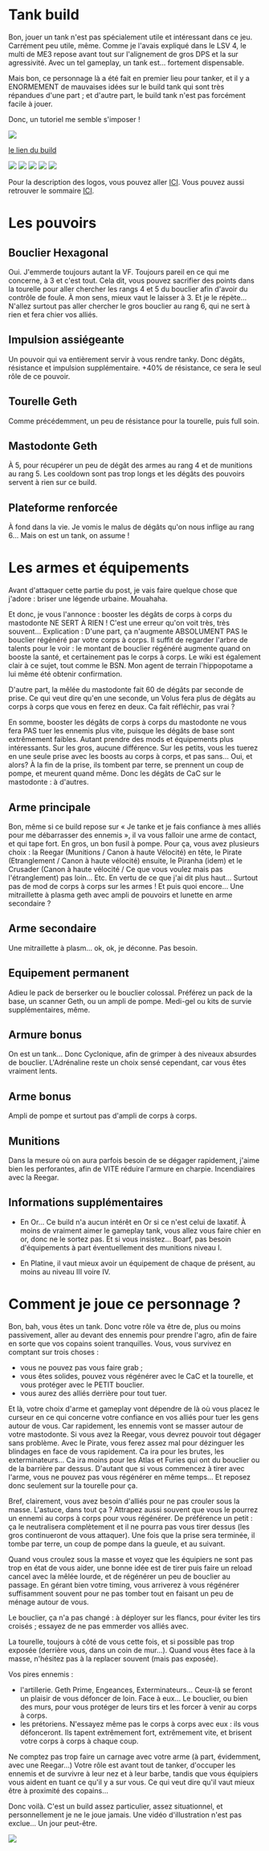 
Tank build
==========

Bon, jouer un tank n'est pas spécialement utile et intéressant dans ce jeu. Carrément peu utile, même. Comme je l'avais expliqué dans le LSV 4, le multi de ME3 repose avant tout sur l'alignement de gros DPS et la sur agressivité. Avec un tel gameplay, un tank est… fortement dispensable.

Mais bon, ce personnage là a été fait en premier lieu pour tanker, et il y a ENORMEMENT de mauvaises idées sur le build tank qui sont très répandues d'une part ; et d'autre part, le build tank n'est pas forcément facile à jouer.

Donc, un tutoriel me semble s'imposer !

<img src=http://i.imgur.com/LxScfLn.png />

[le lien du build](http://kalence.drupalgardens.com/me3-builder#2B!3403565!!24X53314!38A7G)

<img src="https://raw.githubusercontent.com/tst2005/me3/master/static/img/logo1-platine.png" />
<img src="https://raw.githubusercontent.com/tst2005/me3/master/static/img/logo2-4etoiles.png" />
<img src="https://raw.githubusercontent.com/tst2005/me3/master/static/img/logo3-jaune.png" />
<img src="https://raw.githubusercontent.com/tst2005/me3/master/static/img/logo4-2etoiles.png" />
<img src="https://raw.githubusercontent.com/tst2005/me3/master/static/img/logo5-3etoiles.png" />

Pour la description des logos, vous pouvez aller [ICI](http://www.masseffectsaga.com/forum/index.php/topic,2767.msg38811.html#msg38811).
Vous pouvez aussi retrouver le sommaire [ICI](http://www.masseffectsaga.com/forum/index.php/topic,2767.msg38810.html#msg38810).

Les pouvoirs
============

Bouclier Hexagonal
------------------

Oui. J'emmerde toujours autant la VF. Toujours pareil en ce qui me concerne, à 3 et c'est tout.  Cela dit, vous pouvez sacrifier des points dans la tourelle pour aller chercher les rangs 4 et 5 du bouclier afin d'avoir du contrôle de foule. À mon sens, mieux vaut le laisser à 3.
Et je le répète… N'allez surtout pas aller chercher le gros bouclier au rang 6, qui ne sert à rien et fera chier vos alliés.

Impulsion assiégeante
---------------------

Un pouvoir qui va entièrement servir à vous rendre tanky. Donc dégâts, résistance et impulsion supplémentaire. +40% de résistance, ce sera le seul rôle de ce pouvoir.

Tourelle Geth
-------------

Comme précédemment, un peu de résistance pour la tourelle, puis full soin.

Mastodonte Geth
---------------

À 5, pour récupérer un peu de dégât des armes au rang 4 et de munitions au rang 5. Les cooldown sont pas trop longs et les dégâts des pouvoirs servent à rien sur ce build.

Plateforme renforcée
--------------------

À fond dans la vie. Je vomis le malus de dégâts qu'on nous inflige au rang 6… Mais on est un tank, on assume !


Les armes et équipements
========================


Avant d'attaquer cette partie du post, je vais faire quelque chose que j'adore : briser une légende urbaine. Mouahaha.

Et donc, je vous l'annonce : booster les dégâts de corps à corps du mastodonte NE SERT À RIEN ! C'est une erreur qu'on voit très, très souvent…
Explication :
D'une part, ça n'augmente ABSOLUMENT PAS le bouclier régénéré par votre corps à corps. Il suffit de regarder l'arbre de talents pour le voir : le montant de bouclier régénéré augmente quand on booste la santé, et certainement pas le corps à corps. Le wiki est également clair à ce sujet, tout comme le BSN. Mon agent de terrain l'hippopotame a lui même été obtenir confirmation.

D'autre part, la mêlée du mastodonte fait 60 de dégâts par seconde de prise. Ce qui veut dire qu'en une seconde, un Volus fera plus de dégâts au corps à corps que vous en ferez en deux. Ca fait réfléchir, pas vrai ?

En somme, booster les dégâts de corps à corps du mastodonte ne vous fera PAS tuer les ennemis plus vite, puisque les dégâts de base sont extrêmement faibles. Autant prendre des mods et équipements plus intéressants.
Sur les gros, aucune différence. Sur les petits, vous les tuerez en une seule prise avec les boosts au corps à corps, et pas sans… Oui, et alors? À la fin de la prise, ils tombent par terre, se prennent un coup de pompe, et meurent quand même. Donc les dégâts de CaC sur le mastodonte : à d'autres.


Arme principale
---------------

Bon, même si ce build repose sur « Je tanke et je fais confiance à mes alliés pour me débarrasser des ennemis », il va vous falloir une arme de contact, et qui tape fort. En gros, un bon fusil à pompe. Pour ça, vous avez plusieurs choix : la Reegar (Munitions / Canon à haute Vélocité) en tête, le Pirate (Etranglement / Canon à haute vélocité) ensuite, le Piranha (idem) et le Crusader (Canon à haute vélocité / Ce que vous voulez mais pas l'étranglement) pas loin… Etc.
En vertu de ce que j'ai dit plus haut… Surtout pas de mod de corps à corps sur les armes ! Et puis quoi encore… Une mitraillette à plasma geth avec ampli de pouvoirs et lunette en arme secondaire ?

## Arme secondaire

Une mitraillette à plasm… ok, ok, je déconne. Pas besoin.

## Equipement permanent

Adieu le pack de berserker ou le bouclier colossal. Préférez un pack de la base, un scanner Geth, ou un ampli de pompe. Medi-gel ou kits de survie supplémentaires, même.

## Armure bonus

On est un tank… Donc Cyclonique, afin de grimper à des niveaux absurdes de bouclier. L'Adrénaline reste un choix sensé cependant, car vous êtes vraiment lents.

## Arme bonus

Ampli de pompe et surtout pas d'ampli de corps à corps.

## Munitions

Dans la mesure où on aura parfois besoin de se dégager rapidement, j'aime bien les perforantes, afin de VITE réduire l'armure en charpie. Incendiaires avec la Reegar.

## Informations supplémentaires



- En Or... Ce build n'a aucun intérêt en Or si ce n'est celui de laxatif. À moins de vraiment aimer le gameplay tank, vous allez vous faire chier en or, donc ne le sortez pas. Et si vous insistez... Boarf, pas besoin d'équipements à part éventuellement des munitions niveau I.

- En Platine, il vaut mieux avoir un équipement de chaque de présent, au moins au niveau III voire IV.



Comment je joue ce personnage ?
===============================

Bon, bah, vous êtes un tank. Donc votre rôle va être de, plus ou moins passivement, aller au devant des ennemis pour prendre l'agro, afin de faire en sorte que vos copains soient tranquilles. Vous, vous survivez en comptant sur trois choses :
- vous ne pouvez pas vous faire grab ;
- vous êtes solides, pouvez vous régénérer avec le CaC et la tourelle, et vous protéger avec le PETIT bouclier.
- vous aurez des alliés derrière pour tout tuer.

Et là, votre choix d'arme et gameplay vont dépendre de là où vous placez le curseur en ce qui concerne votre confiance en vos alliés pour tuer les gens autour de vous. Car rapidement, les ennemis vont se masser autour de votre mastodonte.
Si vous avez la Reegar, vous devrez pouvoir tout dégager sans problème.
Avec le Pirate, vous ferez assez mal pour dézinguer les blindages en face de vous rapidement. Ca ira pour les brutes, les exterminateurs… Ca ira moins pour les Atlas et Furies qui ont du bouclier ou de la barrière par dessus. D'autant que si vous commencez à tirer avec l'arme, vous ne pouvez pas vous régénérer en même temps… Et reposez donc seulement sur la tourelle pour ça.

Bref, clairement, vous avez besoin d'alliés pour ne pas crouler sous la masse.
L'astuce, dans tout ça ? Attrapez aussi souvent que vous le pourrez un ennemi au corps à corps pour vous régénérer. De préférence un petit : ça le neutralisera complètement et il ne pourra pas vous tirer dessus (les gros continueront de vous attaquer). Une fois que la prise sera terminée, il tombe par terre, un coup de pompe dans la gueule, et au suivant.

Quand vous croulez sous la masse et voyez que les équipiers ne sont pas trop en état de vous aider, une bonne idée est de tirer puis faire un reload cancel avec la mêlée lourde, et de régénérer un peu de bouclier au passage. En gérant bien votre timing, vous arriverez à vous régénérer suffisamment souvent pour ne pas tomber tout en faisant un peu de ménage autour de vous.

Le bouclier, ça n'a pas changé : à déployer sur les flancs, pour éviter les tirs croisés ; essayez de ne pas emmerder vos alliés avec.

La tourelle, toujours à côté de vous cette fois, et si possible pas trop exposée (derrière vous, dans un coin de mur…). Quand vous êtes face à la masse, n'hésitez pas à la replacer souvent (mais pas exposée).

Vos pires ennemis :
- l'artillerie. Geth Prime, Engeances, Exterminateurs… Ceux-là se feront un plaisir de vous défoncer de loin. Face à eux… Le bouclier, ou bien des murs, pour vous protéger de leurs tirs et les forcer à venir au corps à corps.
- les prétoriens. N'essayez même pas le corps à corps avec eux : ils vous défonceront. Ils tapent extrêmement fort, extrêmement vite, et brisent votre corps à corps à chaque coup.

Ne comptez pas trop faire un carnage avec votre arme (à part, évidemment, avec une Reegar…) Votre rôle est avant tout de tanker, d'occuper les ennemis et de survivre à leur nez et à leur barbe, tandis que vous équipiers vous aident en tuant ce qu'il y a sur vous.
Ce qui veut dire qu'il vaut mieux être à proximité des copains…

Donc voilà. C'est un build assez particulier, assez situationnel, et personnellement je ne le joue jamais. Une vidéo d'illustration n'est pas exclue... Un jour peut-être.

<img src="http://orig06.deviantart.net/b95e/f/2014/070/4/4/geth_juggernaut_meme_by_hellraiser_89-d79rwe4.png" />

